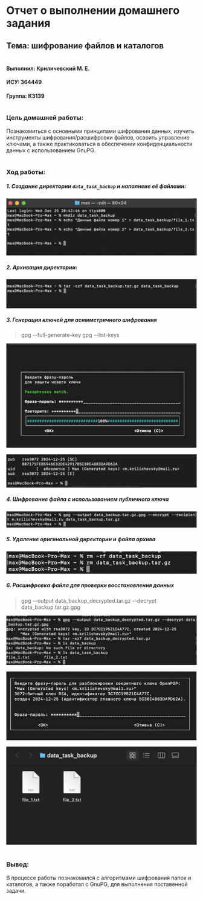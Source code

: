 # Отчет о выполнении домашнего задания

## Тема: шифрование файлов и каталогов
#
#### Выполнил: Криличевский М. Е.
#### ИСУ: 364449
#### Группа: К3139
#
### Цель домашней работы:  
Познакомиться с основными принципами шифрования данных, изучить инструменты шифрования/расшифровки файлов, освоить управление ключами, а также практиковаться в обеспечении конфиденциальности данных с использованием GnuPG.
#
### Ход работы:
##### 1. Создание директории `data_task_backup` и наполнеие её файлами:
![alt text](<Снимок экрана 2024-12-25 в 22.43.57.png>)
##### 2. Архивация директории:
![alt text](<Снимок экрана 2024-12-25 в 22.45.17.png>)
##### 3. Генерация ключей для асимметричного шифрования
>gpg --full-generate-key
>gpg --list-keys

![alt text](image.png)

![alt text](<Снимок экрана 2024-12-25 в 22.49.27.png>)
##### 4. Шифрование файла с использованием публичного ключа
![alt text](<Снимок экрана 2024-12-25 в 22.51.07.png>)
##### 5. Удаление оригинальной директории и файла архива
![alt text](<Снимок экрана 2024-12-25 в 22.52.16.png>)
##### 6. Расшифровка файла для проверки восстановления данных
>gpg --output data_backup_decrypted.tar.gz --decrypt data_backup.tar.gz.gpg

![alt text](<Снимок экрана 2024-12-25 в 23.02.47.png>)

![alt text](image-1.png)

![alt text](<Снимок экрана 2024-12-25 в 23.14.43.png>)
#
### Вывод: 
В процессе работы познакомился с алгоритмами шифрования папок и каталогов, а также поработал с GnuPG, для выполнения поставенной задачи.


